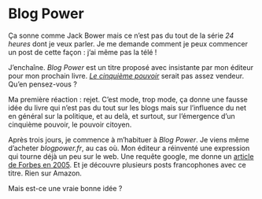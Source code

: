 # Blog Power

Ça sonne comme Jack Bower mais ce n’est pas du tout de la série *24 heures* dont je veux parler. Je me demande comment je peux commencer un post de cette façon : j’ai même pas la télé !

J’enchaîne. *Blog Power* est un titre proposé avec insistante par mon éditeur pour mon prochain livre. [*Le cinquième pouvoir*](http://blog.tcrouzet.com/2006/08/28/quatrieme-de-couverture-v1/) serait pas assez vendeur. Qu’en pensez-vous ?

Ma première réaction : rejet. C’est mode, trop mode, ça donne une fausse idée du livre qui n’est pas du tout sur les blogs mais sur l’influence du net en général sur la politique, et au delà, et surtout, sur l’émergence d’un cinquième pouvoir, le pouvoir citoyen.

Après trois jours, je commence à m’habituer à *Blog Power*. Je viens même d’acheter *blogpower.fr*, au cas où. Mon éditeur a réinventé une expression qui tourne déjà un peu sur le web. Une requête google, me donne un [article de Forbes en 2005](http://www.forbes.com/2005/07/25/bow050725011.html). Et je découvre plusieurs posts francophones avec ce titre. Rien sur Amazon.

Mais est-ce une vraie bonne idée ?